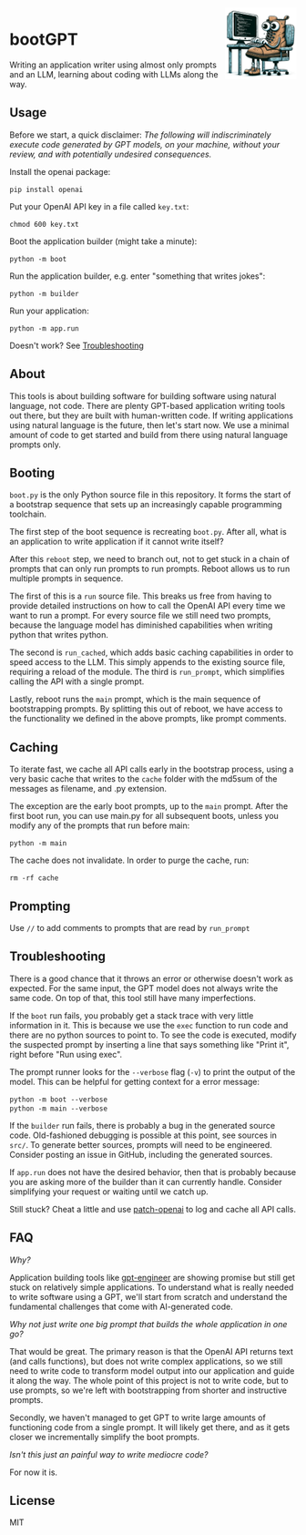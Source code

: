 <img src="logo.jpg" width="25%" height="25%" align="right" alt="bootGPT logo">

# bootGPT

Writing an application writer using almost only prompts and an LLM, learning
about coding with LLMs along the way.

## Usage

Before we start, a quick disclaimer: *The following will indiscriminately
execute code generated by GPT models, on your machine, without your review, and
with potentially undesired consequences.*

Install the openai package:

    pip install openai

Put your OpenAI API key in a file called `key.txt`:

    chmod 600 key.txt

Boot the application builder (might take a minute):

    python -m boot

Run the application builder, e.g. enter "something that writes jokes":

    python -m builder

Run your application:

    python -m app.run

Doesn't work? See [Troubleshooting](#troubleshooting)

## About

This tools is about building software for building software using natural
language, not code. There are plenty GPT-based application writing tools out
there, but they are built with human-written code. If writing applications using
natural language is the future, then let's start now. We use a minimal amount of
code to get started and build from there using natural language prompts only.

## Booting

`boot.py` is the only Python source file in this repository. It forms the start
of a bootstrap sequence that sets up an increasingly capable programming
toolchain.

The first step of the boot sequence is recreating `boot.py`. After all, what is
an application to write application if it cannot write itself?

After this `reboot` step, we need to branch out, not to get stuck in a chain of
prompts that can only run prompts to run prompts. Reboot allows us to run
multiple prompts in sequence.

The first of this is a `run` source file. This breaks us free from having to
provide detailed instructions on how to call the OpenAI API every time we want
to run a prompt. For every source file we still need two prompts, because the
language model has diminished capabilities when writing python that writes
python.

The second is `run_cached`, which adds basic caching capabilities in order to
speed access to the LLM. This simply appends to the existing source file,
requiring a reload of the module. The third is `run_prompt`, which simplifies
calling the API with a single prompt.

Lastly, reboot runs the `main` prompt, which is the main sequence of
bootstrapping prompts. By splitting this out of reboot, we have access to the
functionality we defined in the above prompts, like prompt comments.

## Caching

To iterate fast, we cache all API calls early in the bootstrap process, using a
very basic cache that writes to the `cache` folder with the md5sum of the
messages as filename, and .py extension.

The exception are the early boot prompts, up to the `main` prompt. After the
first boot run, you can use main.py for all subsequent boots, unless you modify
any of the prompts that run before main:

    python -m main

The cache does not invalidate. In order to purge the cache, run:

    rm -rf cache

## Prompting

Use `//` to add comments to prompts that are read by `run_prompt`

## Troubleshooting

There is a good chance that it throws an error or otherwise doesn't work as
expected. For the same input, the GPT model does not always write the same code.
On top of that, this tool still have many imperfections.

If the `boot` run fails, you probably get a stack trace with very little
information in it. This is because we use the `exec` function to run code and
there are no python sources to point to. To see the code is executed, modify the
suspected prompt by inserting a line that says something like "Print it", right
before "Run using exec".

The prompt runner looks for the `--verbose` flag (`-v`) to print the output of
the model. This can be helpful for getting context for a error message:

    python -m boot --verbose
    python -m main --verbose

If the `builder` run fails, there is probably a bug in the generated source
code. Old-fashioned debugging is possible at this point, see sources in `src/`.
To generate better sources, prompts will need to be engineered. Consider posting
an issue in GitHub, including the generated sources.

If `app.run` does not have the desired behavior, then that is probably because
you are asking more of the builder than it can currently handle. Consider
simplifying your request or waiting until we catch up.

Still stuck? Cheat a little and use
[patch-openai](https://github.com/leovandriel/patch-openai) to log and cache all
API calls.

## FAQ

*Why?*

Application building tools like
[gpt-engineer](https://github.com/AntonOsika/gpt-engineer) are showing promise
but still get stuck on relatively simple applications. To understand what is
really needed to write software using a GPT, we'll start from scratch and
understand the fundamental challenges that come with AI-generated code.

*Why not just write one big prompt that builds the whole application in one go?*

That would be great. The primary reason is that the OpenAI API returns text (and
calls functions), but does not write complex applications, so we still need to
write code to transform model output into our application and guide it along the
way. The whole point of this project is not to write code, but to use prompts,
so we're left with bootstrapping from shorter and instructive prompts.

Secondly, we haven't managed to get GPT to write large amounts of functioning
code from a single prompt. It will likely get there, and as it gets closer we
incrementally simplify the boot prompts.

*Isn't this just an painful way to write mediocre code?*

For now it is.

## License

MIT
